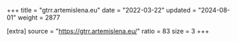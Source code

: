 +++
title = "gtrr.artemislena.eu"
date = "2022-03-22"
updated = "2024-08-01"
weight = 2877

[extra]
source = "https://gtrr.artemislena.eu/"
ratio = 83
size = 3
+++
